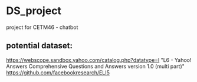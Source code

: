 # DS_project

project for CETM46 - chatbot


## potential dataset:
https://webscope.sandbox.yahoo.com/catalog.php?datatype=l "L6 - Yahoo! Answers Comprehensive Questions and Answers version 1.0 (multi part)"
https://github.com/facebookresearch/ELI5
